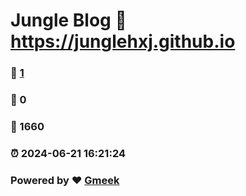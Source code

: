 # Jungle Blog :link: https://junglehxj.github.io 
### :page_facing_up: [1](https://junglehxj.github.io/tag.html) 
### :speech_balloon: 0 
### :hibiscus: 1660 
### :alarm_clock: 2024-06-21 16:21:24 
### Powered by :heart: [Gmeek](https://github.com/Meekdai/Gmeek)
